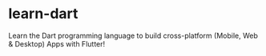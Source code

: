 # learn-dart
Learn the Dart programming language to build cross-platform (Mobile, Web &amp; Desktop) Apps with Flutter!
